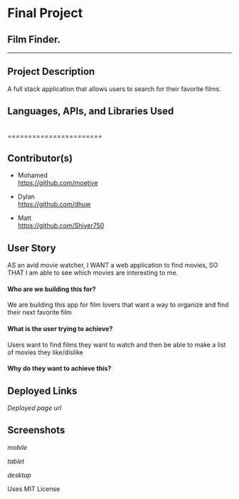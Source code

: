 # Final Project
## Film Finder.
------------------------------
## Project Description
A full stack application that allows users to search for their favorite films. 

## Languages, APIs, and Libraries Used
</br>=======================



## Contributor(s)

- Mohamed
<br/>https://github.com/moetive

- Dylan
<br/>https://github.com/dhuw

- Matt
<br/>https://github.com/Shiver750

## User Story 

AS an avid movie watcher, I WANT a web application to find movies, SO THAT I am able to see which movies are interesting to me.

#### Who are we building this for? 
We are building this app for film lovers that want a way to organize and find their next favorite film



#### What is the user trying to achieve? 
Users want to find films they want to watch and then be able to make a list of movies they like/dislike




#### Why do they want to achieve this?



## Deployed Links
*Deployed page url*

## Screenshots

*mobile*

*tablet*

*desktop*


Uses MIT License
